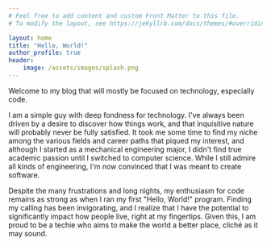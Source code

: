 ```yaml
---
# Feel free to add content and custom Front Matter to this file.
# To modify the layout, see https://jekyllrb.com/docs/themes/#overriding-theme-defaults

layout: home
title: "Hello, World!"
author_profile: true
header:
    image: /assets/images/splash.png
---
```


Welcome to my blog that will mostly be focused on technology, especially code.

I am a simple guy with deep fondness for technology. I've always been driven by a
desire to discover how things work, and that inquisitive nature will probably never be fully
satisfied. It took me some time to find my niche among the various fields and career paths that
piqued my interest, and although I started as a mechanical engineering major, I didn't find true
academic passion until I switched to computer science. While I still admire all kinds of
engineering, I'm now convinced that I was meant to create software.

Despite the many frustrations and long nights, my enthusiasm for code remains as strong as when I
ran my first "Hello, World!" program. Finding my calling has been invigorating, and I realize that I
have the potential to significantly impact how people live, right at my fingertips. Given this, I am
proud to be a techie who aims to make the world a better place, cliché as it may sound.
